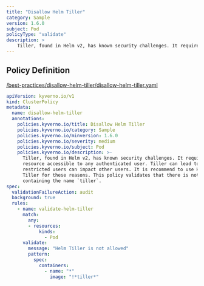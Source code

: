```yaml
---
title: "Disallow Helm Tiller"
category: Sample
version: 1.6.0
subject: Pod
policyType: "validate"
description: >
    Tiller, found in Helm v2, has known security challenges. It requires administrative privileges and acts as a shared resource accessible to any authenticated user. Tiller can lead to privilege escalation as restricted users can impact other users. It is recommend to use Helm v3+ which does not contain Tiller for these reasons. This policy validates that there is not an image containing the name `tiller`.
---
```


## Policy Definition
<a href="https://github.com/kyverno/policies/raw/main//best-practices/disallow-helm-tiller/disallow-helm-tiller.yaml" target="-blank">/best-practices/disallow-helm-tiller/disallow-helm-tiller.yaml</a>

```yaml
apiVersion: kyverno.io/v1
kind: ClusterPolicy
metadata:
  name: disallow-helm-tiller
  annotations:
    policies.kyverno.io/title: Disallow Helm Tiller
    policies.kyverno.io/category: Sample
    policies.kyverno.io/minversion: 1.6.0
    policies.kyverno.io/severity: medium
    policies.kyverno.io/subject: Pod
    policies.kyverno.io/description: >-
      Tiller, found in Helm v2, has known security challenges. It requires administrative privileges and acts as a shared
      resource accessible to any authenticated user. Tiller can lead to privilege escalation as
      restricted users can impact other users. It is recommend to use Helm v3+ which does not contain
      Tiller for these reasons. This policy validates that there is not an image
      containing the name `tiller`.
spec:
  validationFailureAction: audit
  background: true
  rules:
    - name: validate-helm-tiller
      match:
        any:
        - resources:
            kinds:
              - Pod
      validate:
        message: "Helm Tiller is not allowed"
        pattern:
          spec:
            containers:
              - name: "*"
                image: "!*tiller*"

```
